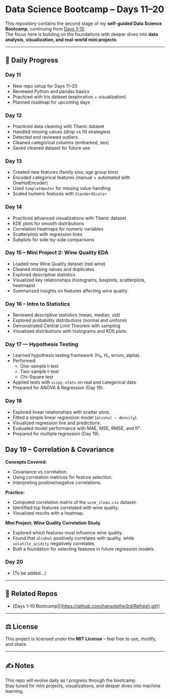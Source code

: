 # Data Science Bootcamp – Days 11–20

This repository contains the second stage of my **self-guided Data Science Bootcamp**, continuing from [Days 1–10]((https://github.com/hansolothe3rd/Refresh.git)).  
The focus here is building on the foundations with deeper dives into **data analysis, visualization, and real-world mini projects**.

---

## 📅 Daily Progress

### Day 11
- New repo setup for Days 11–20
- Reviewed Python and pandas basics
- Practiced with Iris dataset (exploration + visualization)
- Planned roadmap for upcoming days

### Day 12
- Practiced data cleaning with Titanic dataset
- Handled missing values (drop vs fill strategies)
- Detected and reviewed outliers
- Cleaned categorical columns (embarked, sex)
- Saved cleaned dataset for future use


### Day 13
- Created new features (family size, age group bins)
- Encoded categorical features (manual + automated with OneHotEncoder)
- Used `SimpleImputer` for missing value handling
- Scaled numeric features with `StandardScaler`


### Day 14
- Practiced advanced visualizations with Titanic dataset
- KDE plots for smooth distributions
- Correlation heatmaps for numeric variables
- Scatterplots with regression lines
- Subplots for side-by-side comparisons


### Day 15 – Mini Project 2: Wine Quality EDA
- Loaded new Wine Quality dataset (red wine)
- Cleaned missing values and duplicates
- Explored descriptive statistics
- Visualized key relationships (histograms, boxplots, scatterplots, heatmaps)
- Summarized insights on features affecting wine quality


### Day 16 – Intro to Statistics
- Reviewed descriptive statistics (mean, median, std)
- Explored probability distributions (normal and uniform)
- Demonstrated Central Limit Theorem with sampling
- Visualized distributions with histograms and KDE plots


### Day 17 — Hypothesis Testing
- Learned hypothesis testing framework (H₀, H₁, errors, alpha).
- Performed:
  - One-sample t-test
  - Two-sample t-test
  - Chi-Square test
- Applied tests with `scipy.stats` on real and categorical data.
- Prepared for ANOVA & Regression (Day 18).


### Day 18
- Explored linear relationships with scatter plots.
- Fitted a simple linear regression model (`alcohol ~ density`).
- Visualized regression line and predictions.
- Evaluated model performance with MAE, MSE, RMSE, and R².
- Prepared for multiple regression (Day 19).


## Day 19 – Correlation & Covariance

**Concepts Covered:**
- Covariance vs correlation.
- Using correlation matrices for feature selection.
- Interpreting positive/negative correlations.

**Practice:**
- Computed correlation matrix of the `wine_clean.csv` dataset.
- Identified top features correlated with wine quality.
- Visualized results with a heatmap.

**Mini Project: Wine Quality Correlation Study**
- Explored which features most influence wine quality.
- Found that `alcohol` positively correlates with quality, while `volatile_acidity` negatively correlates.
- Built a foundation for selecting features in future regression models.


### Day 20
- (To be added…)

---

## 🔗 Related Repos
- [Days 1–10 Bootcamp][(https://github.com/hansolothe3rd/Refresh.git)]

---

## ⚖️ License
This project is licensed under the **MIT License** – feel free to use, modify, and share.

---

## ✍️ Notes
This repo will evolve daily as I progress through the bootcamp.  
Stay tuned for mini projects, visualizations, and deeper dives into machine learning.


